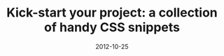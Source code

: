 ---
date: 2012-10-25
external: 
  host: Codrops
  url: http://tympanus.net/codrops/2012/10/25/kick-start-your-project-a-collection-of-handy-css-snippets/
layout: none
preview: false
published: true
sassmeister: false
summary: false
title: "Kick-start your project: a collection of handy CSS snippets"
---